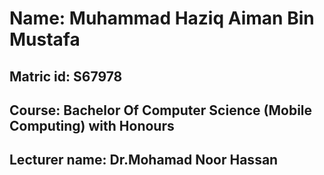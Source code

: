 # Name: Muhammad Haziq Aiman Bin Mustafa 
## Matric id: S67978
## Course: Bachelor Of Computer Science (Mobile Computing) with Honours
## Lecturer name: Dr.Mohamad Noor Hassan
